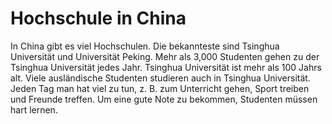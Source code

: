 # Hochschule in China

In China gibt es viel Hochschulen. Die bekannteste sind
Tsinghua Universität und Universität Peking. Mehr als
3,000 Studenten gehen zu der Tsinghua Universität jedes Jahr.
Tsinghua Universität ist mehr als 100 Jahrs alt.
Viele ausländische Studenten studieren auch in Tsinghua Universität.
Jeden Tag man hat viel zu tun, z. B. zum Unterricht gehen, Sport treiben
und Freunde treffen. Um eine gute Note zu bekommen, Studenten müssen hart lernen.